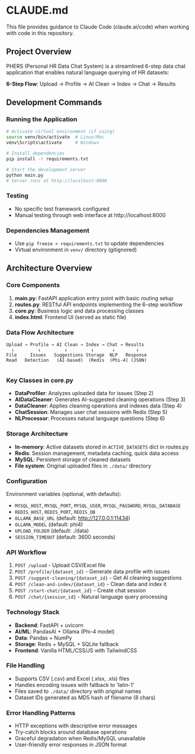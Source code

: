 # CLAUDE.md

This file provides guidance to Claude Code (claude.ai/code) when working with code in this repository.

## Project Overview

PHERS (Personal HR Data Chat System) is a streamlined 6-step data chat application that enables natural language querying of HR datasets:

**6-Step Flow**: Upload → Profile → AI Clean → Index → Chat → Results

## Development Commands

### Running the Application
```bash
# Activate virtual environment (if using)
source venv/bin/activate  # Linux/Mac
venv\Scripts\activate     # Windows

# Install dependencies
pip install -r requirements.txt

# Start the development server
python main.py
# Server runs at http://localhost:8000
```

### Testing
- No specific test framework configured
- Manual testing through web interface at http://localhost:8000

### Dependencies Management
- Use `pip freeze > requirements.txt` to update dependencies
- Virtual environment in `venv/` directory (gitignored)

## Architecture Overview

### Core Components

1. **main.py**: FastAPI application entry point with basic routing setup
2. **routes.py**: RESTful API endpoints implementing the 6-step workflow
3. **core.py**: Business logic and data processing classes
4. **index.html**: Frontend UI (served as static file)

### Data Flow Architecture

```
Upload → Profile → AI Clean → Index → Chat → Results
  ↓         ↓         ↓         ↓       ↓        ↓
File     Issues   Suggestions Storage  NLP   Response
Read   Detection   (AI-based)  (Redis  (Phi-4) (JSON)
              
```

### Key Classes in core.py

- **DataProfiler**: Analyzes uploaded data for issues (Step 2)
- **AIDataCleaner**: Generates AI-suggested cleaning operations (Step 3)  
- **DataCleaner**: Applies cleaning operations and indexes data (Step 4)
- **ChatSession**: Manages user chat sessions with Redis (Step 5)
- **NLProcessor**: Processes natural language questions (Step 6)

### Storage Architecture

- **In-memory**: Active datasets stored in `ACTIVE_DATASETS` dict in routes.py
- **Redis**: Session management, metadata caching, quick data access
- **MySQL**: Persistent storage of cleaned datasets
- **File system**: Original uploaded files in `./data/` directory

### Configuration

Environment variables (optional, with defaults):
- `MYSQL_HOST`, `MYSQL_PORT`, `MYSQL_USER`, `MYSQL_PASSWORD`, `MYSQL_DATABASE`
- `REDIS_HOST`, `REDIS_PORT`, `REDIS_DB`
- `OLLAMA_BASE_URL` (default: http://127.0.0.1:11434)
- `OLLAMA_MODEL` (default: phi4)
- `UPLOAD_FOLDER` (default: ./data)
- `SESSION_TIMEOUT` (default: 3600 seconds)

### API Workflow

1. `POST /upload` - Upload CSV/Excel file
2. `POST /profile/{dataset_id}` - Generate data profile with issues
3. `POST /suggest-cleaning/{dataset_id}` - Get AI cleaning suggestions  
4. `POST /clean-and-index/{dataset_id}` - Clean data and index it
5. `POST /start-chat/{dataset_id}` - Create chat session
6. `POST /chat/{session_id}` - Natural language query processing

### Technology Stack

- **Backend**: FastAPI + uvicorn
- **AI/ML**: PandasAI + Ollama (Phi-4 model)
- **Data**: Pandas + NumPy
- **Storage**: Redis + MySQL + SQLite fallback
- **Frontend**: Vanilla HTML/CSS/JS with TailwindCSS

### File Handling

- Supports CSV (.csv) and Excel (.xlsx, .xls) files
- Handles encoding issues with fallback to 'latin-1'
- Files saved to `./data/` directory with original names
- Dataset IDs generated as MD5 hash of filename (8 chars)

### Error Handling Patterns

- HTTP exceptions with descriptive error messages
- Try-catch blocks around database operations
- Graceful degradation when Redis/MySQL unavailable
- User-friendly error responses in JSON format